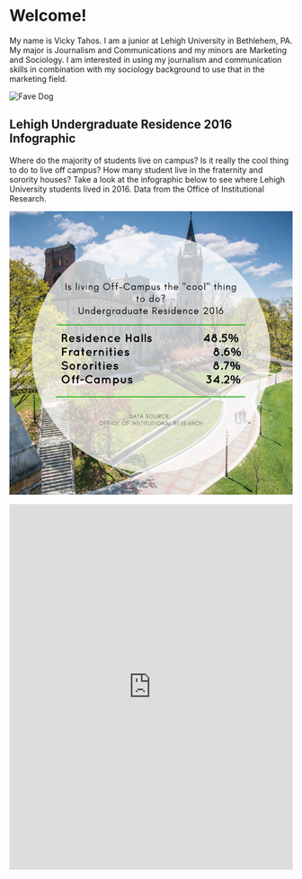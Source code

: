 # Welcome!

My name is Vicky Tahos. I am a junior at Lehigh University in Bethlehem, PA. My major is Journalism and Communications and my minors are Marketing and Sociology. I am interested in using my journalism and communication skills in combination with my sociology background to use that in the marketing field. 

![Fave Dog](https://i.pinimg.com/736x/0b/bb/20/0bbb20fc252167230ec0dc7c20ee83bc--corgi-cute-cute-corgis.jpg)

## Lehigh Undergraduate Residence 2016 Infographic 

Where do the majority of students live on campus? Is it really the cool thing to do to live off campus? How many student live in the fraternity and sorority houses? Take a look at the infographic below to see where Lehigh University students lived in 2016. Data from the Office of Institutional Research.

![Lehigh Undergraduate Residence 2016](https://github.com/VickyTahos/VickyTahos.github.io/blob/master/Lehigh%20Undergrad%20Residence.png?raw=true)


<iframe src='https://cdn.knightlab.com/libs/timeline3/latest/embed/index.html?source=1h-sKfk95b8O7vuPJ-ypsRuilfL6ITNX-MwcUW_dBENs&font=Default&lang=en&initial_zoom=2&height=650' width='100%' height='650' webkitallowfullscreen mozallowfullscreen allowfullscreen frameborder='0'></iframe>
